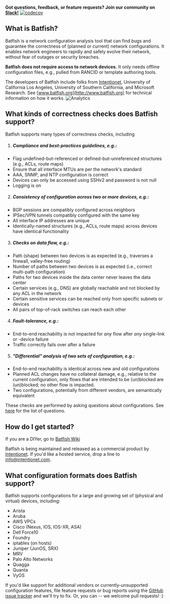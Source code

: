 
**Got questions, feedback, or feature requests? Join our community on [Slack!](https://join.slack.com/t/batfish-org/shared_invite/enQtMzA0Nzg2OTAzNzQ1LTUxOTJlY2YyNTVlNGQ3MTJkOTIwZTU2YjY3YzRjZWFiYzE4ODE5ODZiNjA4NGI5NTJhZmU2ZTllOTMwZDhjMzA)**
[![codecov](https://codecov.io/gh/batfish/batfish/branch/master/graph/badge.svg)](https://codecov.io/gh/batfish/batfish)

## What is Batfish?

Batfish is a network configuration analysis tool that can find bugs and guarantee the correctness of (planned or current) network configurations. It enables network engineers to rapidly and safely evolve their network, without fear of outages or security breaches.

**Batfish does not require access to network devices.** It only needs offline configuration files, e.g., pulled from RANCID or template authoring tools.

The developers of Batfish include folks from [Intentionet](https://www.intentionet.com), University of California Los Angeles, University of Southern California, and Microsoft Research. See [www.batfish.org](http://www.batfish.org) for technical information on how it works. ![Analytics](https://ga-beacon.appspot.com/UA-100596389-3/open-source/batfish?pixel&useReferer)

## What kinds of correctness checks does Batfish support?

Batfish supports many types of correctness checks, including

1. ##### Compliance and best-practices guidelines, e.g.:
  - Flag undefined-but-referenced or defined-but-unreferenced structures (e.g., ACLs, route maps)
  - Ensure that all interface MTUs are per the network's standard
  - AAA, SNMP, and NTP configuration is correct
  - Devices can only be accessed using SSHv2 and password is not null
  - Logging is on

2. ##### Consistency of configuration across two or more devices, e.g.: 
  - BGP sessions are compatibly configured across neighbors
  - IPSec/VPN tunnels compatibly configured with the same key
  - All interface IP addresses are unique
  - Identically-named structures (e.g., ACLs, route maps) across devices have identical functionality

3. ##### Checks on data flow, e.g.:
  - Path (shape) between two devices is as expected (e.g., traverses a firewall, valley-free routing)
  - Number of paths between two devices is as expected (i.e., correct multi-path configuration)
  - Paths for two devices inside the data center never leaves the data center
  - Certain services (e.g., DNS) are globally reachable and not blocked by any ACL in the network
  - Certain sensitive services can be reached only from specific subnets or devices
  - All pairs of top-of-rack switches can reach each other

4. ##### Fault-tolerance, e.g.: 
  - End-to-end reachability is not impacted for *any* flow after *any* single-link or -device failure
  - Traffic correctly fails over after a failure

5. ##### "Differential" analysis of two sets of configuration, e.g.:
  - End-to-end reachability is identical across new and old configurations
  - Planned ACL changes have no collateral damage, e.g., relative to the current configuration, only flows that are intended to be (un)blocked are (un)blocked; no other flow is impacted.
  - Two configurations, potentially from different vendors, are semantically equivalent

These checks are performed by asking questions about configurations. See [here](https://github.com/batfish/batfish/wiki/Questions) for the list of questions.

## How do I get started?

If you are a DIYer, go to [Batfish Wiki](https://github.com/batfish/batfish/wiki)

Batfish is being maintained and released as a commercial product by [Intentionet](https://www.intentionet.com). If you'd like a hosted service, drop a line to [info@intentionet.com](mailto:info@intentionet.com).

## What configuration formats does Batfish support? 

Batfish supports configurations for a large and growing set of (physical and virtual) devices, including:
  - Arista
  - Aruba
  - AWS VPCs
  - Cisco (Nexus, IOS, IOS-XR, ASA)
  - Dell Force10
  - Foundry
  - iptables (on hosts)
  - Juniper (JunOS, SRX)
  - MRV
  - Palo Alto Networks
  - Quagga
  - Quanta
  - VyOS

If you'd like support for additional vendors or currently-unsupported configuration features, file feature requests or bug reports using the [GitHub issue tracker](https://github.com/batfish/batfish/issues/new)
and we'll try to fix. Or, you can -- we welcome pull requests! :)
